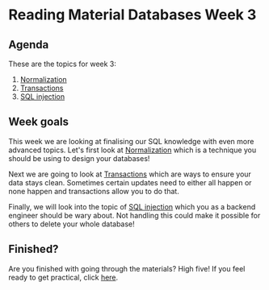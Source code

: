# Reading Material Databases Week 3

## Agenda

These are the topics for week 3:

1. [Normalization](https://hackyourfuture.github.io/study/#/databases/sql/normalization)
2. [Transactions](https://hackyourfuture.github.io/study/#/databases/sql/transactions)
3. [SQL injection](https://hackyourfuture.github.io/study/#/databases/sql/sql-injection)

## Week goals

This week we are looking at finalising our SQL knowledge with even more advanced topics. Let's first look at [Normalization](https://hackyourfuture.github.io/study/#/databases/sql/normalization) which is a technique you should be using to design your databases!

Next we are going to look at [Transactions](https://hackyourfuture.github.io/study/#/databases/sql/transactions) which are ways to ensure your data stays clean. Sometimes certain updates need to either all happen or none happen and transactions allow you to do that.

Finally, we will look into the topic of [SQL injection](https://hackyourfuture.github.io/study/#/databases/sql/sql-injection) which you as a backend engineer should be wary about. Not handling this could make it possible for others to delete your whole database!

## Finished?

Are you finished with going through the materials? High five! If you feel ready to get practical, click [here](./MAKEME.md).
